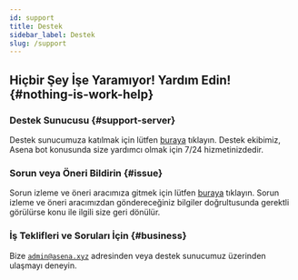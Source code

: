 ```yaml
---
id: support
title: Destek
sidebar_label: Destek
slug: /support
---
```

## Hiçbir Şey İşe Yaramıyor! Yardım Edin! {#nothing-is-work-help}

### Destek Sunucusu {#support-server}

Destek sunucumuza katılmak için lütfen [buraya](https://dc.asena.xyz) tıklayın. Destek ekibimiz, Asena bot konusunda size yardımcı olmak için
7/24 hizmetinizdedir.

### Sorun veya Öneri Bildirin {#issue}

Sorun izleme ve öneri aracımıza gitmek için lütfen [buraya](https://issue.asena.xyz) tıklayın. Sorun izleme ve öneri aracımızdan göndereceğiniz
bilgiler doğrultusunda gerektli görülürse konu ile ilgili size geri dönülür.

### İş Teklifleri ve Soruları İçin {#business}

Bize [`admin@asena.xyz`](mailto:admin@asena.xyz) adresinden veya destek sunucumuz üzerinden ulaşmayı deneyin.
